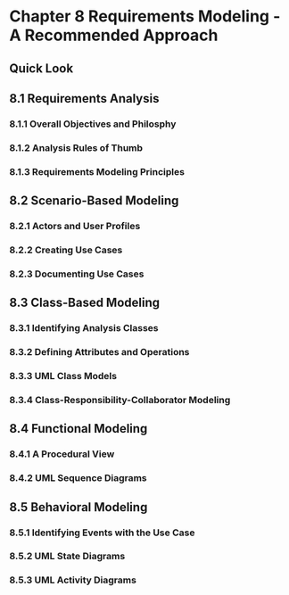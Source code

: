 # Chapter 8 Requirements Modeling - A Recommended Approach
## Quick Look

## 8.1 Requirements Analysis
### 8.1.1 Overall Objectives and Philosphy
### 8.1.2 Analysis Rules of Thumb
### 8.1.3 Requirements Modeling Principles

## 8.2 Scenario-Based Modeling
### 8.2.1 Actors and User Profiles
### 8.2.2 Creating Use Cases
### 8.2.3 Documenting Use Cases

## 8.3 Class-Based Modeling
### 8.3.1 Identifying Analysis Classes
### 8.3.2 Defining Attributes and Operations
### 8.3.3 UML Class Models
### 8.3.4 Class-Responsibility-Collaborator Modeling

## 8.4 Functional Modeling
### 8.4.1 A Procedural View
### 8.4.2 UML Sequence Diagrams

## 8.5 Behavioral Modeling
### 8.5.1 Identifying Events with the Use Case
### 8.5.2 UML State Diagrams
### 8.5.3 UML Activity Diagrams
